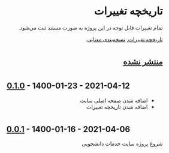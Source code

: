 <div dir="rtl">

# تاریخچه تغییرات
تمام تغییرات قابل توجه در این پروژه به صورت مستند ثبت می‌شود.

[تاریخچه تغییرات](https://keepachangelog.com/fa-IR/1.0.0/),    [نسخه‌بندی معنایی](https://semver.org/lang/fa/).

#

## [منتشر نشده][Unreleased]

#
<div align="center" dir="ltr">

## [0.1.0] - 1400-01-23 - 2021-04-12
</div>

- اضافه شدن صفحه اصلی سایت
- اضافه شدن تاریخچه تغییرات
#
<div align="center" dir="ltr">

## [0.0.1] - 1400-01-16 - 2021-04-06
</div>

شروع پروژه سایت خدمات دانشجویی


[Unreleased]: https://github.com/md-akhi/studentServices/compare/v0.1.0...HEAD
[x.y.z]: https://github.com/md-akhi/studentServices/compare/v0.1.0...v0.2.0
[0.1.0]: https://github.com/md-akhi/studentServices/releases/tag/v0.1.0
[0.0.1]: https://github.com/md-akhi/studentServices/compare/main...develop



<!--

### Added
-  by [@](https://github.com/).

### Fixed
- 

### Changed
- 

### Deprecated
- 

### Removed
- 

### Security
- 

-->
